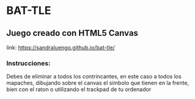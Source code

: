 # BAT-TLE
## Juego creado con HTML5 Canvas

link: https://sandraluengo.github.io/bat-tle/

### Instrucciones:

Debes de eliminar a todos los contrincantes, en este caso a todos los mapaches, dibujando sobre el canvas el simbolo que tienen en la frente, bien con el raton o utilizando el trackpad de tu ordenador

